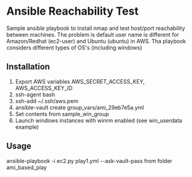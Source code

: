 Ansible Reachability Test
=========================
Sample ansible playbook to install nmap and test host/port reachability between machines. 
The problem is default user name is different for Amazon/Redhat (ec2-user) and Ubuntu (ubuntu) in AWS.
Tha playbook considers different types of OS's (including windows)

Installation
------------


1. Export AWS variables  AWS_SECRET_ACCESS_KEY, AWS_ACCESS_KEY_ID
2. ssh-agent bash
3. ssh-add ~/.ssh/aws.pem
4. ansible-vault create group_vars/ami_29eb7e5a.yml
5. Set contents from sample_win_group
6. Launch windows instances with winrm enabled (see win_userdata example)

Usage
-----
ansible-playbook -i ec2.py play1.yml  --ask-vault-pass  from folder ami_based_play




